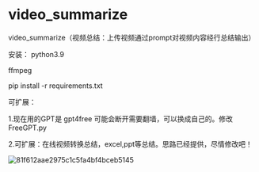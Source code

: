 # video_summarize
video_summarize（视频总结：上传视频通过prompt对视频内容经行总结输出）

安装：
python3.9

ffmpeg

pip install -r requirements.txt 

可扩展：

1.现在用的GPT是 gpt4free 可能会断开需要翻墙，可以换成自己的。修改FreeGPT.py

2.可扩展：在线视频转换总结，excel,ppt等总结。思路已经提供，尽情修改吧！



![81f612aae2975c1c5fa4bf4bceb5145](https://github.com/StartHua/video_summarize/assets/22284244/545a9c3c-e711-4569-8f61-7f0bd230856a)


